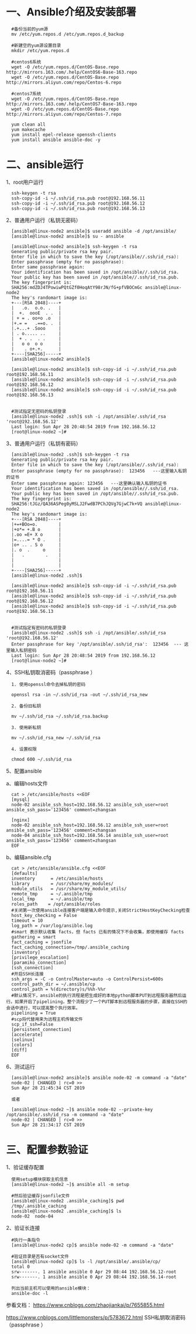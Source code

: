 # 一、Ansible介绍及安装部署

      #备份当前的yum源
      mv /etc/yum.repos.d /etc/yum.repos.d_backup

      #新建空的yum源设置目录
      mkdir /etc/yum.repos.d

      #centos6系统
      wget -O /etc/yum.repos.d/CentOS-Base.repo http://mirrors.163.com/.help/CentOS6-Base-163.repo
      wget -O /etc/yum.repos.d/CentOS-Base.repo http://mirrors.aliyun.com/repo/Centos-6.repo

      #centos7系统
      wget -O /etc/yum.repos.d/CentOS-Base.repo http://mirrors.163.com/.help/CentOS7-Base-163.repo
      wget -O /etc/yum.repos.d/CentOS-Base.repo http://mirrors.aliyun.com/repo/Centos-7.repo

      yum clean all
      yum makecache
      yum install epel-release openssh-clients
      yum install ansible ansible-doc -y

# 二、ansible运行
1、root用户运行

      ssh-keygen -t rsa
      ssh-copy-id -i ~/.ssh/id_rsa.pub root@192.168.56.11
      ssh-copy-id -i ~/.ssh/id_rsa.pub root@192.168.56.12
      ssh-copy-id -i ~/.ssh/id_rsa.pub root@192.168.56.13

2、普通用户运行（私钥无密码）

      [ansible@linux-node2 ansible]$ useradd ansible -d /opt/ansible/
      [ansible@linux-node2 ansible]$ su - ansible
      
      [ansible@linux-node2 ansible]$ ssh-keygen -t rsa
      Generating public/private rsa key pair.
      Enter file in which to save the key (/opt/ansible//.ssh/id_rsa):
      Enter passphrase (empty for no passphrase):
      Enter same passphrase again:
      Your identification has been saved in /opt/ansible//.ssh/id_rsa.
      Your public key has been saved in /opt/ansible//.ssh/id_rsa.pub.
      The key fingerprint is:
      SHA256:mdZDJ4TPowiwPQtGZf0HoqAtY98rJN/fG+pfVBOCmGc ansible@linux-node2
      The key's randomart image is:
      +---[RSA 2048]----+
      |   .o.  o.o. .   |
      |  +.  oooE  . .  |
      | + = . oo+o .o   |
      |+.= =   .==o. .  |
      |.+...+ .Sooo     |
      | . o..... ..     |
      |  + . .  . .     |
      |   o o  o o      |
      |    . o+.+.      |
      +----[SHA256]-----+
      [ansible@linux-node2 ansible]$
      
      [ansible@linux-node2 ansible]$ ssh-copy-id -i ~/.ssh/id_rsa.pub root@192.168.56.11
      [ansible@linux-node2 ansible]$ ssh-copy-id -i ~/.ssh/id_rsa.pub root@192.168.56.12
      [ansible@linux-node2 ansible]$ ssh-copy-id -i ~/.ssh/id_rsa.pub root@192.168.56.13
      
      
      #测试指定无密码的私钥登录
      [ansible@linux-node2 .ssh]$ ssh -i /opt/ansible/.ssh/id_rsa 'root@192.168.56.12'
      Last login: Sun Apr 28 20:48:54 2019 from 192.168.56.12
      [root@linux-node2 ~]#

3、普通用户运行（私钥有密码）

      [ansible@linux-node2 .ssh]$ ssh-keygen -t rsa
      Generating public/private rsa key pair.
      Enter file in which to save the key (/opt/ansible//.ssh/id_rsa):
      Enter passphrase (empty for no passphrase):  123456   ---这里输入私钥的证书
      Enter same passphrase again: 123456   ---这里确认输入私钥的证书
      Your identification has been saved in /opt/ansible//.ssh/id_rsa.
      Your public key has been saved in /opt/ansible//.ssh/id_rsa.pub.
      The key fingerprint is:
      SHA256:tJGz/QA36ASPeg0yMSLJ2FwdB7PChJQVg7GjwC7k+VQ ansible@linux-node2
      The key's randomart image is:
      +---[RSA 2048]----+
      |+=+BOo=o.        |
      |+o*= +.B o       |
      |.oo =E+ X o      |
      |=....= * O .     |
      |o+ .. . S o      |
      |. o  .     o     |
      |   .        .    |
      |                 |
      |                 |
      +----[SHA256]-----+
      [ansible@linux-node2 .ssh]$
      
      [ansible@linux-node2 ansible]$ ssh-copy-id -i ~/.ssh/id_rsa.pub root@192.168.56.11
      [ansible@linux-node2 ansible]$ ssh-copy-id -i ~/.ssh/id_rsa.pub root@192.168.56.12
      [ansible@linux-node2 ansible]$ ssh-copy-id -i ~/.ssh/id_rsa.pub root@192.168.56.13
      
      
      #测试指定有密码的私钥登录
      [ansible@linux-node2 .ssh]$ ssh -i /opt/ansible/.ssh/id_rsa 'root@192.168.56.12'
      Enter passphrase for key '/opt/ansible/.ssh/id_rsa':  123456  --- 这里输入私钥密码
      Last login: Sun Apr 28 20:48:54 2019 from 192.168.56.12
      [root@linux-node2 ~]#

4、SSH私钥取消密码（passphrase ）

      1. 使用openssl命令去掉私钥的密码

      openssl rsa -in ~/.ssh/id_rsa -out ~/.ssh/id_rsa_new

      2. 备份旧私钥

      mv ~/.ssh/id_rsa ~/.ssh/id_rsa.backup

      3. 使用新私钥

      mv ~/.ssh/id_rsa_new ~/.ssh/id_rsa

      4. 设置权限

      chmod 600 ~/.ssh/id_rsa

5、配置ansible

a、编辑hosts文件

      cat > /etc/ansible/hosts <<EOF
      [mysql]
      node-02 ansible_ssh_host=192.168.56.12 ansible_ssh_user=root ansible_ssh_pass='123456' comment=zhangsan 

      [nginx]
      node-02 ansible_ssh_host=192.168.56.12 ansible_ssh_user=root ansible_ssh_pass='123456' comment=zhangsan 
      node-04 ansible_ssh_host=192.168.56.14 ansible_ssh_user=root ansible_ssh_pass='123456' comment=zhangsan
      EOF

b、编辑ansible.cfg

      cat > /etc/ansible/ansible.cfg <<EOF
      [defaults]
      inventory      = /etc/ansible/hosts
      library        = /usr/share/my_modules/
      module_utils   = /usr/share/my_module_utils/
      remote_tmp     = ~/.ansible/tmp
      local_tmp      = ~/.ansible/tmp
      roles_path    = /opt/ansible/roles
      #关闭第一次使用ansible连接客户端是输入命令提示,关闭StrictHostKeyChecking检查
      host_key_checking = False
      timeout = 10
      log_path = /var/log/ansible.log
      #smart 表示默认收集 facts，但 facts 已有的情况下不会收集，即使用缓存 facts
      gathering = smart
      fact_caching = jsonfile
      fact_caching_connection=/tmp/.ansible_caching
      [inventory]
      [privilege_escalation]
      [paramiko_connection]
      [ssh_connection]
      #开启SSH长连接
      ssh_args = -C -o ControlMaster=auto -o ControlPersist=600s
      control_path_dir = ~/.ansible/cp
      control_path = %(directory)s/%%h-%%r
      #默认情况下，ansible的执行流程是把生成好的本地python脚本PUT到远程服务器然后运行。如果开启了pipelining，整个流程少了一个PUT脚本到远程服务器的步骤，直接在SSH的会话中进行，可以提高整个执行效率。
      pipelining = True
      #scp将代替用来为远程主机传输文件
      scp_if_ssh=False
      [persistent_connection]
      [accelerate]
      [selinux]
      [colors]
      [diff]
      EOF

      
6、测试运行

      [ansible@linux-node2 ansible]$ ansible node-02 -m command -a "date"
      node-02 | CHANGED | rc=0 >>
      Sun Apr 28 21:45:34 CST 2019
      
      或者
      
      [ansible@linux-node2 ~]$ ansible node-02 --private-key /opt/ansible/.ssh/id_rsa -m command -a "date"
      node-02 | CHANGED | rc=0 >>
      Sun Apr 28 21:34:17 CST 2019

# 三、配置参数验证

1、验证缓存配置
      
      使用setup模块获取主机信息
      [ansible@linux-node2 ~]$ ansible all -m setup
      
      #然后验证缓存jsonfile文件
      [ansible@linux-node2 .ansible_caching]$ pwd
      /tmp/.ansible_caching
      [ansible@linux-node2 .ansible_caching]$ ls
      node-02  node-04
      
2、验证长连接
      
      #执行一条指令
      [ansible@linux-node2 cp]$ ansible node-02 -m command -a "date"
      
      #验证目录是否有socket文件
      [ansible@linux-node2 cp]$ ls -l /opt/ansible/.ansible/cp/
      total 0
      srw-------. 1 ansible ansible 0 Apr 29 08:44 192.168.56.12-root
      srw-------. 1 ansible ansible 0 Apr 29 08:44 192.168.56.14-root
      
      列出当前主机可以使用的ansible模块：
      ansible-doc -l
      
      
 参看文档： https://www.cnblogs.com/zhaojiankai/p/7655855.html

https://www.cnblogs.com/littlemonsters/p/5783672.html     SSH私钥取消密码（passphrase ）


